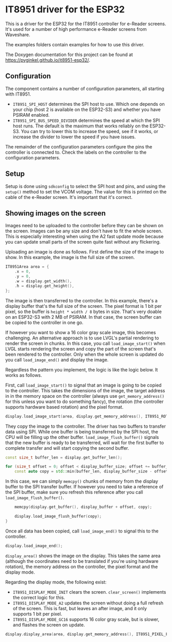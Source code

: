 # IT8951 driver for the ESP32

This is a driver for the ESP32 for the IT8951 controller for e-Reader screens.
It's used for a number of high performance e-Reader screens from Waveshare.

The examples folders contain examples for how to use this driver.

The Doxygen documentation for this project can be found at
https://pvginkel.github.io/it8951-esp32/.

## Configuration

The component contains a number of configuration parameters, all starting
with IT8951.

* `IT8951_SPI_HOST` determines the SPI host to use. Which one depends
  on your chip (host 2 is available on the ESP32-S3) and whether you have PSIRAM
  enabled.
* `IT8951_SPI_BUS_SPEED_DIVIDER` determines the speed at which the SPI host
  runs. The default is the maximum that works reliably on the ESP32-S3.
  You can try to lower this to increase the speed, see if it works, or
  increase the divider to lower the speed if you have issues.

The remainder of the configuration parameters configure the pins the
controller is connected to. Check the labels on the controller to the
configuration parameters.

## Setup

Setup is done using `sdkconfig` to select the SPI host and pins, and using
the `setup()` method to set the VCOM voltage. The value for this is printed
on the cable of the e-Reader screen. It's important that it's correct.

## Showing images on the screen

Images need to be uploaded to the controller before they can be shown
on the screen. Images can be any size and don't have to fit the whole
screen. This is especially interesting when using the A2 fast update mode
because you can update small parts of the screen quite fast without
any flickering.

Uploading an image is done as follows. First define the size of the image
to show. In this example, the image is the full size of the screen.

```cpp
IT8951Area area = {
    .x = 0,
    .y = 0,
    .w = display.get_width(),
    .h = display.get_height(),
};
```

The image is then transferred to the controller. In this example, there's a
display buffer that's the full size of the screen. The pixel format is 1 bit
per pixel, so the buffer is `height * width / 8` bytes in size. That's very doable
on an ESP32-S3 with 2 MB of PSIRAM. In that case, the screen buffer can be
copied to the controller in one go.

If however you want to show a 16 color gray scale image, this becomes challenging.
An alternative approach is to use LVGL's partial rendering to render the screen
in chunks. In this case, you call `load_image_start()` when LVGL starts rendering
the screen and copy the part of the screen that's been rendered to the controller.
Only when the whole screen is updated do you call `load_image_end()` and display
the image.

Regardless the pattern you implement, the logic is like the logic below. It
works as follows.

First, call `load_image_start()` to signal that an image is going to be copied
to the controller. This takes the dimensions of the image, the target address
in in the memory space on the controller (always use `get_memory_address()` for
this unless you want to do something fancy), the rotation (the controller supports
hardware based rotation) and the pixel format.

```cpp
display.load_image_start(area, display.get_memory_address(), IT8951_ROTATE_0, IT8951_PIXEL_FORMAT_1BPP);
```

They copy the image to the controller. The driver has two buffers to transfer
data using SPI. While one buffer is being transferred by the SPI host, the CPU
will be filling up the other buffer. `load_image_flush_buffer()` signals that
the new buffer is ready to be transferred, will wait for the first buffer
to complete transfer and will start copying the second buffer.

```cpp
const size_t buffer_len = display.get_buffer_len();

for (size_t offset = 0; offset < display_buffer_size; offset += buffer_len) {
    const auto copy = std::min(buffer_len, display_buffer_size - offset);
```

In this case, we can simply `memcpy()` chunks of memory from the display buffer
to the SPI transfer buffer. If however you need to take a reference of
the SPI buffer, make sure you refresh this reference after you call
`load_image_flush_buffer()`.

```cpp
    memcpy(display.get_buffer(), display_buffer + offset, copy);

    display.load_image_flush_buffer(copy);
}
```

Once all data has been copied, call `load_image_end()` to signal this to
the controller.

```cpp
display.load_image_end();
```

`display_area()` shows the image on the display. This takes the same
area (although the coordinates need to be translated if you're using
hardware rotation), the memory address on the controller, the pixel format
and the display mode.

Regarding the display mode, the following exist:

* `IT8951_DISPLAY_MODE_INIT` clears the screen. `clear_screen()` implements
  the correct logic for this.
* `IT8951_DISPLAY_MODE_A2` updates the screen without doing a full refresh
  of the screen. This is fast, but leaves an after image, and it only
  supports 1 bit per pixel.
* `IT8951_DISPLAY_MODE_GC16` supports 16 color gray scale, but is slower, and
  flashes the screen on update.

```cpp
display.display_area(area, display.get_memory_address(), IT8951_PIXEL_FORMAT_1BPP, IT8951_DISPLAY_MODE_A2);
```
